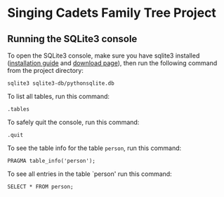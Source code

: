 # Singing Cadets Family Tree Project

## Running the SQLite3 console
To open the SQLite3 console, make sure you have sqlite3 installed ([installation guide](https://www.tutorialspoint.com/sqlite/sqlite_installation.htm) and [download page](https://www.sqlite.org/download.html)), then run the following command from the project directory:
```
sqlite3 sqlite3-db/pythonsqlite.db
```
To list all tables, run this command:
```
.tables
```
To safely quit the console, run this command:
```
.quit
```
To see the table info for the table `person`, run this command:
```
PRAGMA table_info('person');
```
To see all entries in the table `person' run this command:
```
SELECT * FROM person;
```